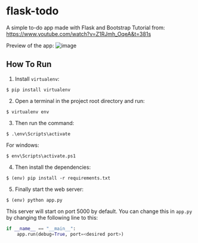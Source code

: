 # flask-todo
A simple to-do app made with Flask and Bootstrap
Tutorial from: https://www.youtube.com/watch?v=Z1RJmh_OqeA&t=381s

Preview of the app:
![image](https://user-images.githubusercontent.com/123865026/227876535-10bf7906-30ce-40c2-bcef-007467667bea.png)


## How To Run
1. Install `virtualenv`:
```
$ pip install virtualenv
```

2. Open a terminal in the project root directory and run:
```
$ virtualenv env
```

3. Then run the command:
```
$ .\env\Scripts\activate
```
For windows:
```
$ env\Scripts\activate.ps1
```

4. Then install the dependencies:
```
$ (env) pip install -r requirements.txt
```

5. Finally start the web server:
```
$ (env) python app.py
```

This server will start on port 5000 by default. You can change this in `app.py` by changing the following line to this:

```python
if __name__ == "__main__":
    app.run(debug=True, port=<desired port>)

